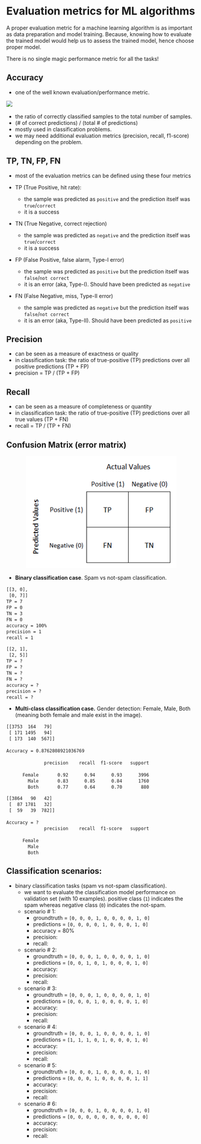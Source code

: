# Evaluation metrics for ML algorithms
A proper evaluation metric for a machine learning algorithm is as important as data preparation and model training. 
Because, knowing how to evaluate the trained model would help us to assess the trained model, hence choose proper model.

There is no single magic performance metric for all the tasks!


## Accuracy
- one of the well known evaluation/performance metric.

<img src="https://render.githubusercontent.com/render/math?math=Accuracy = \frac{TP %2B TN}{TP %2B TN %2B FP %2B FN} = \frac{all \enspace correct \enspace predictions}{total \enspace number \enspace of \enspace samples or predictions}"/>

- the ratio of correctly classified samples to the total number of samples.
- (# of correct predictions) / (total # of predictions)
- mostly used in classification problems.
- we may need additional evaluation metrics (precision, recall, f1-score) depending on the problem.


## TP, TN, FP, FN
- most of the evaluation metrics can be defined using these four metrics
 
- TP (True Positive, hit rate): 
    - the sample was predicted as `positive` and the prediction itself was `true`/`correct`
    - it is a success
- TN (True Negative, correct rejection)
    - the sample was predicted as `negative` and the prediction itself was `true`/`correct`
    - it is a success
- FP (False Positive, false alarm, Type-I error)
    - the sample was predicted as `positive` but the prediction itself was `false`/`not correct`
    - it is an error (aka, Type-I). Should have been predicted as `negative`
- FN (False Negative, miss, Type-II error)
    - the sample was predicted as `negative` but the prediction itself was `false`/`not correct`
    - it is an error (aka, Type-II). Should have been predicted as `positive`

## Precision
- can be seen as a measure of exactness or quality
- in classification task: the ratio of true-positive (TP) predictions over all positive predictions (TP + FP)
- precision = TP / (TP + FP)

## Recall
- can be seen as a measure of completeness or quantity 
- in classification task: the ratio of true-positive (TP) predictions over all true values (TP + FN)
- recall = TP / (TP + FN)

## Confusion Matrix (error matrix)

<p align="center"><img src="https://github.com/Machine-Learning-Tokyo/practical-ml-implementations/blob/master/imgs/binary_confusion_matrix.png" width="400"></p>

- **Binary classification case**. Spam vs not-spam classification.
```
[[3, 0],
 [0, 7]]
TP = 7
FP = 0
TN = 3
FN = 0
accuracy = 100%
precision = 1
recall = 1
```

```
[[2, 1],
 [2, 5]]
TP = ?
FP = ?
TN = ?
FN = ?
accuracy = ?
precision = ?
recall = ?
```


- **Multi-class classification case.** Gender detection: Female, Male, Both (meaning both female and male exist in the image).
```
[[3753  164   79]
 [ 171 1495   94]
 [ 173  140  567]]

Accuracy = 0.8762808921036769

              precision    recall  f1-score   support

      Female       0.92      0.94      0.93      3996
        Male       0.83      0.85      0.84      1760
        Both       0.77      0.64      0.70       880
```


```
[[3864   90   42]
 [  87 1781   32]
 [  59   39  782]]

Accuracy = ?
              precision    recall  f1-score   support

      Female                         
        Male                         
        Both                          
```

## Classification scenarios: 
- binary classification tasks (spam vs not-spam classification). 
    - we want to evaluate the classification model performance on validation set (with 10 examples). positive class (`1`) indicates the spam whereas negative class (`0`) indicates the not-spam. 
    - scenario # 1:
       - groundtruth = `[0, 0, 0, 1, 0, 0, 0, 0, 1, 0]`
       - predictions  = `[0, 0, 0, 0, 1, 0, 0, 0, 1, 0]`
       - accuracy = 80%
       - precision:
       - recall:
    - scenario # 2:
       - groundtruth = `[0, 0, 0, 1, 0, 0, 0, 0, 1, 0]`
       - predictions  = `[0, 0, 1, 0, 1, 0, 0, 0, 1, 0]`
       - accuracy:
       - precision:
       - recall:
    - scenario # 3:
       - groundtruth = `[0, 0, 0, 1, 0, 0, 0, 0, 1, 0]`
       - predictions  = `[0, 0, 0, 1, 0, 0, 0, 0, 1, 0]`
       - accuracy:
       - precision:
       - recall:
    - scenario # 4:
       - groundtruth = `[0, 0, 0, 1, 0, 0, 0, 0, 1, 0]`
       - predictions   = `[1, 1, 1, 0, 1, 0, 0, 0, 1, 0]`
       - accuracy:
       - precision:
       - recall:
    - scenario # 5:
       - groundtruth = `[0, 0, 0, 1, 0, 0, 0, 0, 1, 0]`
       - predictions   = `[0, 0, 0, 1, 0, 0, 0, 0, 1, 1]`
       - accuracy: 
       - precision:
       - recall:
    - scenario # 6:
       - groundtruth = `[0, 0, 0, 1, 0, 0, 0, 0, 1, 0]`
       - predictions  = `[0, 0, 0, 0, 0, 0, 0, 0, 0, 0]`
       - accuracy:
       - precision:
       - recall:

